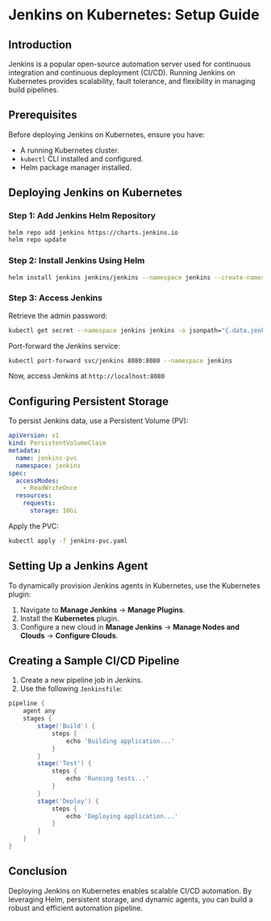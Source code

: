 # Jenkins on Kubernetes: Setup Guide

## Introduction
Jenkins is a popular open-source automation server used for continuous integration and continuous deployment (CI/CD). Running Jenkins on Kubernetes provides scalability, fault tolerance, and flexibility in managing build pipelines.

## Prerequisites
Before deploying Jenkins on Kubernetes, ensure you have:
- A running Kubernetes cluster.
- `kubectl` CLI installed and configured.
- Helm package manager installed.

## Deploying Jenkins on Kubernetes

### Step 1: Add Jenkins Helm Repository
```sh
helm repo add jenkins https://charts.jenkins.io
helm repo update
```

### Step 2: Install Jenkins Using Helm
```sh
helm install jenkins jenkins/jenkins --namespace jenkins --create-namespace
```

### Step 3: Access Jenkins
Retrieve the admin password:
```sh
kubectl get secret --namespace jenkins jenkins -o jsonpath="{.data.jenkins-admin-password}" | base64 --decode
```

Port-forward the Jenkins service:
```sh
kubectl port-forward svc/jenkins 8080:8080 --namespace jenkins
```
Now, access Jenkins at `http://localhost:8080`

## Configuring Persistent Storage
To persist Jenkins data, use a Persistent Volume (PV):
```yaml
apiVersion: v1
kind: PersistentVolumeClaim
metadata:
  name: jenkins-pvc
  namespace: jenkins
spec:
  accessModes:
    - ReadWriteOnce
  resources:
    requests:
      storage: 10Gi
```
Apply the PVC:
```sh
kubectl apply -f jenkins-pvc.yaml
```

## Setting Up a Jenkins Agent
To dynamically provision Jenkins agents in Kubernetes, use the Kubernetes plugin:
1. Navigate to **Manage Jenkins** → **Manage Plugins**.
2. Install the **Kubernetes** plugin.
3. Configure a new cloud in **Manage Jenkins** → **Manage Nodes and Clouds** → **Configure Clouds**.

## Creating a Sample CI/CD Pipeline
1. Create a new pipeline job in Jenkins.
2. Use the following `Jenkinsfile`:
```groovy
pipeline {
    agent any
    stages {
        stage('Build') {
            steps {
                echo 'Building application...'
            }
        }
        stage('Test') {
            steps {
                echo 'Running tests...'
            }
        }
        stage('Deploy') {
            steps {
                echo 'Deploying application...'
            }
        }
    }
}
```

## Conclusion
Deploying Jenkins on Kubernetes enables scalable CI/CD automation. By leveraging Helm, persistent storage, and dynamic agents, you can build a robust and efficient automation pipeline.

